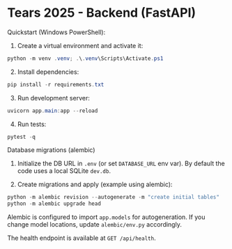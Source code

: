 # Tears 2025 - Backend (FastAPI)

Quickstart (Windows PowerShell):

1. Create a virtual environment and activate it:

```powershell
python -m venv .venv; .\.venv\Scripts\Activate.ps1
```

2. Install dependencies:

```powershell
pip install -r requirements.txt
```

3. Run development server:

```powershell
uvicorn app.main:app --reload
```

4. Run tests:

```powershell
pytest -q
```

Database migrations (alembic)

1. Initialize the DB URL in `.env` (or set `DATABASE_URL` env var). By default the code uses a local SQLite `dev.db`.

2. Create migrations and apply (example using alembic):

```powershell
python -m alembic revision --autogenerate -m "create initial tables"
python -m alembic upgrade head
```

Alembic is configured to import `app.models` for autogeneration. If you change model locations, update `alembic/env.py` accordingly.

The health endpoint is available at `GET /api/health`.
